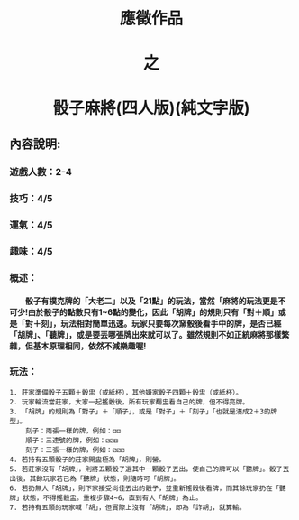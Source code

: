 # <center>應徵作品</center>
# <center>之</center>
# <center>骰子麻將(四人版)(純文字版)</center>

## 內容說明:
### 遊戲人數：2-4
### 技巧：4/5 
### 運氣：4/5 
### 趣味：4/5
### 概述：
#### &emsp;&emsp;骰子有撲克牌的「大老二」以及「21點」的玩法，當然「麻將的玩法更是不可少!由於骰子的點數只有1~6點的變化，因此「胡牌」的規則只有「對＋順」或是「對＋刻」，玩法相對簡單迅速。玩家只要每次窯骰後看手中的牌，是否已經「胡牌」、「聽牌」，或是要丟哪張牌出來就可以了。雖然規則不如正統麻將那樣繁雜，但基本原理相同，依然不減樂趣喔!

### 玩法：
	1. 莊家準備骰子五顆＋骰盅（或紙杯），其他嫌家骰子四顆＋骰盅（或紙杯）。
	2. 玩家輪流當莊家，大家一起搖骰後，所有玩家翻盅看自己的牌，但不得亮牌。
	3. 「胡牌」的規則為「對子」＋「順子」，或是「對子」＋「刻子」「也就是湊成2＋3的牌型」。
		刻子：兩張一樣的牌，例如：⚃⚃
		順子：三連號的牌，例如：⚁⚂⚃
		刻子：三張一樣的牌，例如：⚂⚂⚂
	4. 若持有五顆骰子的莊家開盅極為「胡牌」，則營。
	5. 若莊家沒有「胡牌」，則將五顆骰子選其中一顆骰子丟出，使自己的牌可以「聽牌」。骰子丟出後，其餘玩家若已為「聽牌」狀態，則隨時可「胡牌」。
	6. 若扔無人「胡牌」，則下家接受尚佳丟出的骰子，並重新搖骰後看牌，而其餘玩家扔在「聽牌」狀態，不得搖骰盅。重複步驟4~6，直到有人「胡牌」為止。
	7. 若持有五顆的玩家喊「胡」，但實際上沒有「胡牌」，即為「詐胡」，就算輸。

